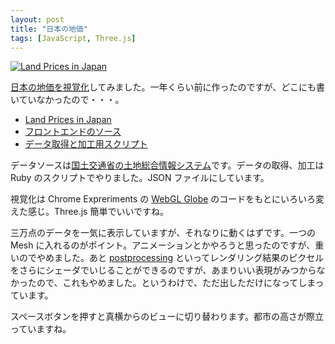 ```yaml
---
layout: post
title: "日本の地価"
tags: [JavaScript, Three.js]
---
```


[![Land Prices in Japan](https://farm6.staticflickr.com/5480/12236991554_38d0079825_c.jpg "=800x557")](/webland/)

[日本の地価を視覚化](/webland/)してみました。一年くらい前に作ったのですが、どこにも書いていなかったので・・・。

- [Land Prices in Japan](/webland/)
- [フロントエンドのソース](https://github.com/shuhei/webland)
- [データ取得と加工用スクリプト](https://github.com/shuhei/webland-scraper)

データソースは[国土交通省の土地総合情報システム](http://www.land.mlit.go.jp/webland/)です。データの取得、加工は Ruby のスクリプトでやりました。JSON ファイルにしています。

視覚化は Chrome Expreriments の [WebGL Globe](https://www.chromeexperiments.com/globe) のコードをもとにいろいろ変えた感じ。Three.js 簡単でいいですね。

三万点のデータを一気に表示していますが、それなりに動くはずです。一つの Mesh に入れるのがポイント。アニメーションとかやろうと思ったのですが、重いのでやめました。あと [postprocessing](https://github.com/mrdoob/three.js/tree/master/examples/js/postprocessing) といってレンダリング結果のピクセルをさらにシェーダでいじることができるのですが、あまりいい表現がみつからなかったので、これもやめました。というわけで、ただ出しただけになってしまっています。

スペースボタンを押すと真横からのビューに切り替わります。都市の高さが際立っていますね。
